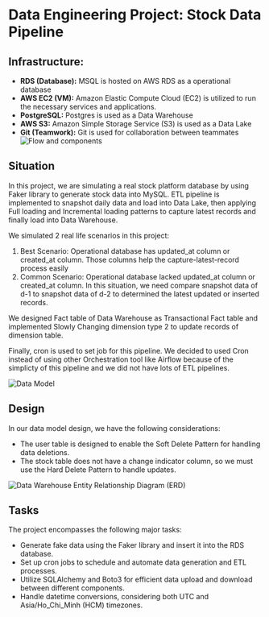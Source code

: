 # Data Engineering Project: Stock Data Pipeline

## Infrastructure:
- **RDS (Database):** MSQL is hosted on AWS RDS as a operational database
- **AWS EC2 (VM):** Amazon Elastic Compute Cloud (EC2) is utilized to run the necessary services and applications.
- **PostgreSQL:** Postgres is used as a Data Warehouse
- **AWS S3:** Amazon Simple Storage Service (S3) is used as a Data Lake
- **Git (Teamwork):** Git is used for collaboration between teammates 
![Flow and components](https://github.com/hoanguyen071710/glorious-data-pipeline/assets/76463109/94a63875-8e78-4653-9617-f91077aacafe)


## Situation
In this project, we are simulating a real stock platform database by using Faker library to generate stock data into MySQL. ETL pipeline is implemented to snapshot daily data and load into Data Lake, then applying Full loading and Incremental loading patterns to capture latest records and finally load into Data Warehouse.

We simulated 2 real life scenarios in this project:
1. Best Scenario: Operational database has updated_at column or created_at column. Those columns help the capture-latest-record process easily
2. Common Scenario: Operational database lacked updated_at column or created_at column. In this situation, we need compare snapshot data of d-1 to snapshot data of d-2 to determined the latest updated or inserted records.

We designed Fact table of Data Warehouse as Transactional Fact table and implemented Slowly Changing dimension type 2 to update records of dimension table.

Finally, cron is used to set job for this pipeline. We decided to used Cron instead of using other Orchestration tool like Airflow because of the simplicty of this pipeline and we did not have lots of ETL pipelines.

![Data Model](https://github.com/hoanguyen071710/glorious-data-pipeline/assets/76463109/f0c68dd3-66ca-40d6-b9d2-22b317a1c8c8)

## Design
In our data model design, we have the following considerations:
- The user table is designed to enable the Soft Delete Pattern for handling data deletions.
- The stock table does not have a change indicator column, so we must use the Hard Delete Pattern to handle updates.

![Data Warehouse Entity Relationship Diagram (ERD)](https://github.com/hoanguyen071710/glorious-data-pipeline/assets/76463109/951c1c1f-fc49-4a05-8171-5b16f8f57a2f)

## Tasks
The project encompasses the following major tasks:
- Generate fake data using the Faker library and insert it into the RDS database.
- Set up cron jobs to schedule and automate data generation and ETL processes.
- Utilize SQLAlchemy and Boto3 for efficient data upload and download between different components.
- Handle datetime conversions, considering both UTC and Asia/Ho_Chi_Minh (HCM) timezones.
